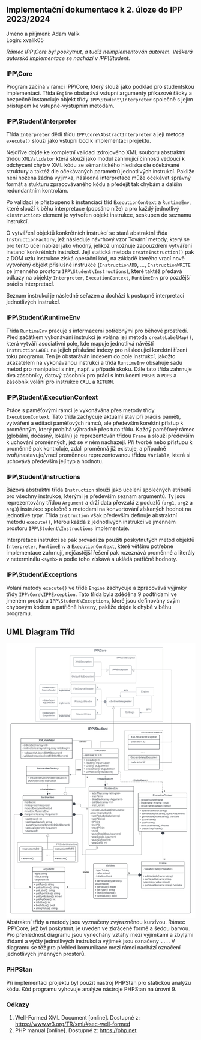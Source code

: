 ## Implementační dokumentace k 2. úloze do IPP 2023/2024
Jméno a příjmení: Adam Valík  
Login: xvalik05 

_Rámec IPP\Core byl poskytnut, a tudíž neimplementován autorem. Veškerá autorská implementace se nachází v IPP\Student._

### IPP\Core
Program začíná v rámci IPP\Core, který slouží jako podklad pro studentskou implementaci. Třída ``Engine`` obstarává vstupní argumenty příkazové řádky a bezpečně instanciuje objekt třídy ``IPP\Student\Interpreter`` společně s jejím přístupem ke vstupně-výstupním metodám.

### IPP\Student\Interpreter
Třída ``Interpreter`` dědí třídu ``IPP\Core\AbstractInterpreter`` a její metoda ``execute()`` slouží jako vstupní bod k implementaci projektu. 

Nejdříve dojde ke kompletní validaci zdrojového XML souboru abstraktní třídou ``XMLValidator`` která slouží jako modul zahrnující činnosti vedoucí k odchycení chyb v XML kódu ze sémantického hlediska dle očekávané struktury a taktéž dle očekávaných parametrů jednotlivých instrukcí. Pakliže není hozena žádná výjimka, následná interpretace může očekávat správný formát a stukturu zpracovávaného kódu a předejít tak chybám a dalším redundantním kontrolám.

Po validaci je přistoupeno k instanciaci tříd ``ExecutionContext`` a ``RuntimeEnv``, které slouží k běhu interpretace (popsáno níže) a pro každý jednotlivý ``<instruction>`` element je vytvořen objekt instrukce, seskupen do seznamu instrukcí.

O vytváření objektů konkrétních instrukcí se stará abstraktní třída ``InstructionFactory``, jež následuje návrhový vzor Tovární metody, který se pro tento účel nabízel jako vhodný, jelikož umožňuje zapouzdření vytváření instancí konkrétních instrukcí. Její statická metoda ``createInstruction()`` pak z DOM uzlu instrukce získá operační kód, na základě kterého vrací nově vytvořený objekt příslušné instrukce (``InstructionADD``, ...,  ``InstructionWRITE`` ze jmenného prostoru ``IPP\Student\Instructions``), které taktéž předává odkazy na objekty ``Interpreter``, ``ExecutionContext``, ``RuntimeEnv`` pro pozdější práci s interpretací.

Seznam instrukcí je následně seřazen a dochází k postupné interpretaci jednotlivých instrukcí.

### IPP\Student\RuntimeEnv
Třída ``RuntimeEnv`` pracuje s informacemi potřebnými pro běhové prostředí. Před začátkem vykonávání instrukcí je volána její metoda ``createLabelMap()``, která vytváří asociativní pole, kde mapuje jednotlivá návěští ``InstructionLABEL`` na jejich příslušné indexy pro následující korektní řízení toku programu. Ten je obstaráván indexem do pole instrukcí, jakožto ukazatelem na vykonávanou instrukci a třída ``RuntimeEnv`` obsahuje sadu metod pro manipulaci s ním, např. v případě skoku. Dále tato třída zahrnuje dva zásobníky, datový zásobník pro práci s intrukcemi ``PUSHS`` a ``POPS`` a zásobník volání pro instrukce ``CALL`` a ``RETURN``.

### IPP\Student\ExecutionContext
Práce s paměťovými rámci je vykonávána přes metody třídy ``ExecutionContext``. Tato třída zachycuje aktuální stav při práci s pamětí, vytváření a editaci paměťových rámců, ale především korektní přístup k proměnným, který probíhá výhradně přes tuto třídu. Každý paměťový rámec (globální, dočasný, lokální) je reprezentován třídou ``Frame`` a slouží především k uchování proměnných, jež se v něm nacházejí. Při tvorbě nebo přístupu k proměnné pak kontroluje, zdali proměnná již existuje, a případně tvoří/nastavuje/vrací proměnnou reprezentovanou třídou ``Variable``, která si uchovává především její typ a hodnotu.


### IPP\Student\Instructions
Bázová abstraktní třída ``Instruction`` slouží jako ucelení společných atributů pro všechny instrukce, kterými je především seznam argumentů. Ty jsou reprezentovány třídou ``Argument`` a drží data převzatá z poduzlů (``arg1``, ``arg2`` a ``arg3``) instrukce společně s metodami na konvertování získaných hodnot na jednotlivé typy. Třida ``Instruction`` však především definuje abstraktní metodu ``execute()``, kterou každá z jednotlivých instrukcí ve jmenném prostoru ``IPP\Student\Instructions`` implementuje.

Interpretace instrukcí se pak provádí za použití poskytnutých metod objektů ``Interpreter``, ``RuntimeEnv`` a ``ExecutionContext``, které většinu potřebné implementace zahrnují, nejčastější řešení pak rozeznává proměnné a literály v neterminálu ``<symb>`` a podle toho získává a ukládá patřičné hodnoty.


### IPP\Student\Exceptions
Volání metody ``execute()`` ve třídě ``Engine`` zachycuje a zpracovává výjimky třidy ``IPP\Core\IPPException``. Tato třída byla zděděna 9 podtřídami ve jmeném prostoru ``IPP\Student\Exceptions``, které jsou definovány svým chybovým kódem a patřičně házeny, pakliže dojde k chybě v běhu programu.

## UML Diagram Tříd
![UML Class Diagram](Interpret.jpeg)
Abstraktní třídy a metody jsou vyznačeny zvýrazněnou kurzívou. Rámec IPP\Core, jež byl poskytnut, je uveden ve zkrácené formě a šedou barvou. Pro přehlednost diagramu jsou vynechány vztahy mezi výjimkami a zbylými třídami a výčty jednotlivých instrukcí a výjimek jsou označeny ``...``. V diagramu se též pro přehled komunikace mezi rámci nachází označení jednotlivých jmenných prostorů.

### PHPStan
Při implementaci projektu byl použit nástroj PHPStan pro statickou analýzu kódu. Kód programu vyhovuje analýze nástroje PHPStan na úrovni 9.

### Odkazy
1. Well-Formed XML Document [online]. Dostupné z: https://www.w3.org/TR/xml/#sec-well-formed
2. PHP manual [online]. Dostupné z: https://php.net